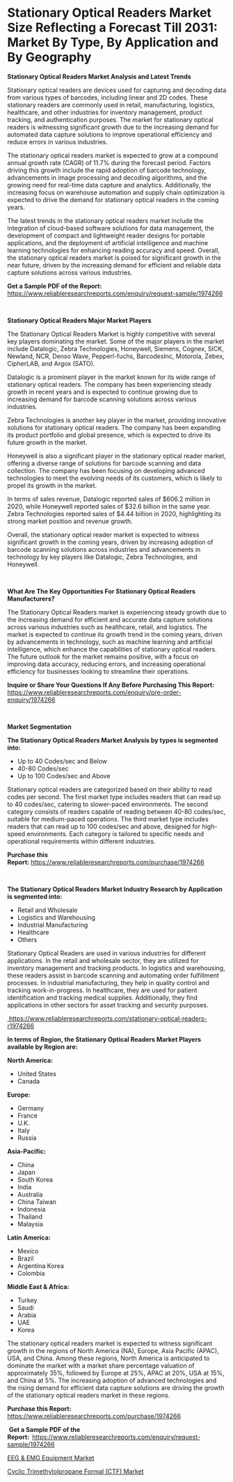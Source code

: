 <p><h1>Stationary Optical Readers Market Size Reflecting a Forecast Till 2031: Market By Type, By Application and By Geography</h1></p><p><strong>Stationary Optical Readers Market Analysis and Latest Trends</strong></p>
<p><p>Stationary optical readers are devices used for capturing and decoding data from various types of barcodes, including linear and 2D codes. These stationary readers are commonly used in retail, manufacturing, logistics, healthcare, and other industries for inventory management, product tracking, and authentication purposes. The market for stationary optical readers is witnessing significant growth due to the increasing demand for automated data capture solutions to improve operational efficiency and reduce errors in various industries.</p><p>The stationary optical readers market is expected to grow at a compound annual growth rate (CAGR) of 11.7% during the forecast period. Factors driving this growth include the rapid adoption of barcode technology, advancements in image processing and decoding algorithms, and the growing need for real-time data capture and analytics. Additionally, the increasing focus on warehouse automation and supply chain optimization is expected to drive the demand for stationary optical readers in the coming years.</p><p>The latest trends in the stationary optical readers market include the integration of cloud-based software solutions for data management, the development of compact and lightweight reader designs for portable applications, and the deployment of artificial intelligence and machine learning technologies for enhancing reading accuracy and speed. Overall, the stationary optical readers market is poised for significant growth in the near future, driven by the increasing demand for efficient and reliable data capture solutions across various industries.</p></p>
<p><strong>Get a Sample PDF of the Report:&nbsp;</strong> <a href="https://www.reliableresearchreports.com/enquiry/request-sample/1974266">https://www.reliableresearchreports.com/enquiry/request-sample/1974266</a></p>
<p>&nbsp;</p>
<p><strong>Stationary Optical Readers Major Market Players</strong></p>
<p><p>The Stationary Optical Readers Market is highly competitive with several key players dominating the market. Some of the major players in the market include Datalogic, Zebra Technologies, Honeywell, Siemens, Cognex, SICK, Newland, NCR, Denso Wave, Pepperl-fuchs, BarcodesInc, Motorola, Zebex, CipherLAB, and Argox (SATO).</p><p>Datalogic is a prominent player in the market known for its wide range of stationary optical readers. The company has been experiencing steady growth in recent years and is expected to continue growing due to increasing demand for barcode scanning solutions across various industries.</p><p>Zebra Technologies is another key player in the market, providing innovative solutions for stationary optical readers. The company has been expanding its product portfolio and global presence, which is expected to drive its future growth in the market.</p><p>Honeywell is also a significant player in the stationary optical reader market, offering a diverse range of solutions for barcode scanning and data collection. The company has been focusing on developing advanced technologies to meet the evolving needs of its customers, which is likely to propel its growth in the market.</p><p>In terms of sales revenue, Datalogic reported sales of $606.2 million in 2020, while Honeywell reported sales of $32.6 billion in the same year. Zebra Technologies reported sales of $4.44 billion in 2020, highlighting its strong market position and revenue growth.</p><p>Overall, the stationary optical reader market is expected to witness significant growth in the coming years, driven by increasing adoption of barcode scanning solutions across industries and advancements in technology by key players like Datalogic, Zebra Technologies, and Honeywell.</p></p>
<p>&nbsp;</p>
<p><strong>What Are The Key Opportunities For Stationary Optical Readers Manufacturers?</strong></p>
<p><p>The Stationary Optical Readers market is experiencing steady growth due to the increasing demand for efficient and accurate data capture solutions across various industries such as healthcare, retail, and logistics. The market is expected to continue its growth trend in the coming years, driven by advancements in technology, such as machine learning and artificial intelligence, which enhance the capabilities of stationary optical readers. The future outlook for the market remains positive, with a focus on improving data accuracy, reducing errors, and increasing operational efficiency for businesses looking to streamline their operations.</p></p>
<p><strong>Inquire or Share Your Questions If Any Before Purchasing This Report:</strong> <a href="https://www.reliableresearchreports.com/enquiry/pre-order-enquiry/1974266">https://www.reliableresearchreports.com/enquiry/pre-order-enquiry/1974266</a></p>
<p>&nbsp;</p>
<p><strong>Market Segmentation</strong></p>
<p><strong>The Stationary Optical Readers Market Analysis by types is segmented into:</strong></p>
<p><ul><li>Up to 40 Codes/sec and Below</li><li>40-80 Codes/sec</li><li>Up to 100 Codes/sec and Above</li></ul></p>
<p><p>Stationary optical readers are categorized based on their ability to read codes per second. The first market type includes readers that can read up to 40 codes/sec, catering to slower-paced environments. The second category consists of readers capable of reading between 40-80 codes/sec, suitable for medium-paced operations. The third market type includes readers that can read up to 100 codes/sec and above, designed for high-speed environments. Each category is tailored to specific needs and operational requirements within different industries.</p></p>
<p><strong>Purchase this Report:&nbsp;</strong><a href="https://www.reliableresearchreports.com/purchase/1974266">https://www.reliableresearchreports.com/purchase/1974266</a></p>
<p>&nbsp;</p>
<p><strong>The Stationary Optical Readers Market Industry Research by Application is segmented into:</strong></p>
<p><ul><li>Retail and Wholesale</li><li>Logistics and Warehousing</li><li>Industrial Manufacturing</li><li>Healthcare</li><li>Others</li></ul></p>
<p><p>Stationary Optical Readers are used in various industries for different applications. In the retail and wholesale sector, they are utilized for inventory management and tracking products. In logistics and warehousing, these readers assist in barcode scanning and automating order fulfillment processes. In industrial manufacturing, they help in quality control and tracking work-in-progress. In healthcare, they are used for patient identification and tracking medical supplies. Additionally, they find applications in other sectors for asset tracking and security purposes.</p></p>
<p><a href="https://www.reliableresearchreports.com/stationary-optical-readers-r1974266">&nbsp;https://www.reliableresearchreports.com/stationary-optical-readers-r1974266</a></p>
<p><strong>In terms of Region, the Stationary Optical Readers Market Players available by Region are:</strong></p>
<p>
    <p> <strong> North America: </strong>
        <ul>
            <li>United States</li>
            <li>Canada</li>
        </ul>
        </p> 
    <p> <strong> Europe: </strong>
        <ul>
            <li>Germany</li>
            <li>France</li>
            <li>U.K.</li>
            <li>Italy</li>
            <li>Russia</li>
        </ul>
        </p> 
    <p> <strong> Asia-Pacific: </strong>
        <ul>
            <li>China</li>
            <li>Japan</li>
            <li>South Korea</li>
            <li>India</li>
            <li>Australia</li>
            <li>China Taiwan</li>
            <li>Indonesia</li>
            <li>Thailand</li>
            <li>Malaysia</li>
        </ul>
        </p> 
    <p> <strong> Latin America: </strong>
        <ul>
            <li>Mexico</li>
            <li>Brazil</li>
            <li>Argentina Korea</li>
            <li>Colombia</li>
        </ul>
        </p> 
    <p> <strong> Middle East & Africa: </strong>
        <ul>
            <li>Turkey</li>
            <li>Saudi</li>
            <li>Arabia</li>
            <li>UAE</li>
            <li>Korea</li>
        </ul>
    </p>
    </p>
<p><p>The stationary optical readers market is expected to witness significant growth in the regions of North America (NA), Europe, Asia Pacific (APAC), USA, and China. Among these regions, North America is anticipated to dominate the market with a market share percentage valuation of approximately 35%, followed by Europe at 25%, APAC at 20%, USA at 15%, and China at 5%. The increasing adoption of advanced technologies and the rising demand for efficient data capture solutions are driving the growth of the stationary optical readers market in these regions.</p></p>
<p><strong>Purchase this Report: </strong><a href="https://www.reliableresearchreports.com/purchase/1974266">https://www.reliableresearchreports.com/purchase/1974266</a></p>
<p>&nbsp;<strong>Get a Sample PDF of the Report:&nbsp;&nbsp;</strong><a href="https://www.reliableresearchreports.com/enquiry/request-sample/1974266">https://www.reliableresearchreports.com/enquiry/request-sample/1974266</a></p>
<p><strong></strong></p>
<p><p><a href="https://github.com/dimitrishawkinswaynenp91rgz/Market-Research-Report-List-2/blob/main/eeg-emg-equipment-market.md">EEG & EMG Equipment Market</a></p><p><a href="https://issuu.com/reportprime-2/docs/cyclic-trimethylolpropane-formal-ctf-market-size-2">Cyclic Trimethylolpropane Formal (CTF) Market</a></p></p>